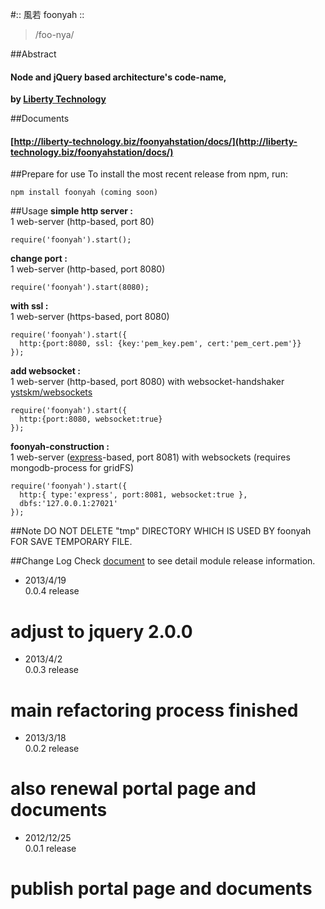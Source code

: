 #:: 風若 foonyah ::
> /foo-nya/

##Abstract
#### Node and jQuery based architecture's code-name, 
__by [Liberty Technology](http://liberty-technology.biz/)__

##Documents
#### [http://liberty-technology.biz/foonyahstation/docs/](http://liberty-technology.biz/foonyahstation/docs/)

##Prepare for use
To install the most recent release from npm, run:

    npm install foonyah (coming soon)

##Usage
__simple http server :__  
  1 web-server (http-based, port 80)
  
	require('foonyah').start();

__change port :__  
  1 web-server (http-based, port 8080)
  
	require('foonyah').start(8080);

__with ssl :__  
  1 web-server (https-based, port 8080)
  
	require('foonyah').start({
	  http:{port:8080, ssl: {key:'pem_key.pem', cert:'pem_cert.pem'}}
	});

__add websocket :__  
  1 web-server (http-based, port 8080)
  with websocket-handshaker
  [ystskm/websockets](https://github.com/ystskm/websockets)
  
	require('foonyah').start({
	  http:{port:8080, websocket:true}
	});

__foonyah-construction :__  
  1 web-server ([express](http://expressjs.com/)-based, port 8081)
  with websockets
  (requires mongodb-process for gridFS)
  
	require('foonyah').start({
	  http:{ type:'express', port:8081, websocket:true },
	  dbfs:'127.0.0.1:27021'
	});
  
##Note
DO NOT DELETE "tmp" DIRECTORY WHICH IS USED BY foonyah FOR SAVE
TEMPORARY FILE.

##Change Log
Check [document](http://liberty-technology.biz/foonyahstation/docs/) to see 
detail module release information.

- 2013/4/19  
0.0.4 release  
 # adjust to jquery 2.0.0

- 2013/4/2  
0.0.3 release  
 # main refactoring process finished

- 2013/3/18  
0.0.2 release  
 # also renewal portal page and documents

- 2012/12/25  
0.0.1 release  
 # publish portal page and documents

